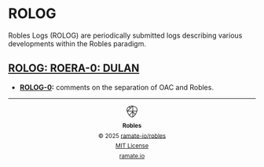 # ROLOG

Robles Logs (ROLOG) are periodically submitted logs describing various developments within the Robles paradigm.

<!--START OAC INDEX: DO NOT REMOVE THIS LINE -->
## [ROLOG: ROERA-0: DULAN](roera-000-000-000-dulan/README.md)
- **[ROLOG-0](/rolog/roera-000-000-000-dulan/rolog-000-000-000/README.md):** comments on the separation of OAC and Robles.

<!--ROBLES FOOTER: DO NOT REMOVE THIS LINE-->
---

<div align="center">
  <picture>
    <source srcset="/assets/robles-inverted-transparent.png" media="(prefers-color-scheme: dark)">
    <img height="24" src="/assets/robles-transparent.png" alt="Robles"/>
  </picture>
  <br/>
  <sub>
    <b>Robles</b>
    <br/>
    &copy; 2025 <a href="https://github.com/ramate-io/robles">ramate-io/robles</a>
    <br/>
    <a href="https://github.com/ramate-io/robles/blob/main/LICENSE">MIT License</a>
    <br/>
    <a href="https://www.ramate.io">ramate.io</a>
  </sub>
</div>

<!--END OAC INDEX: DO NOT REMOVE THIS LINE -->
